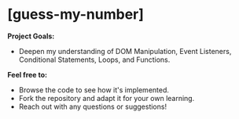 # [guess-my-number]

**Project Goals:**

* Deepen my understanding of DOM Manipulation, Event Listeners, Conditional Statements, Loops, and Functions.

**Feel free to:**

* Browse the code to see how it's implemented.
* Fork the repository and adapt it for your own learning.
* Reach out with any questions or suggestions!
